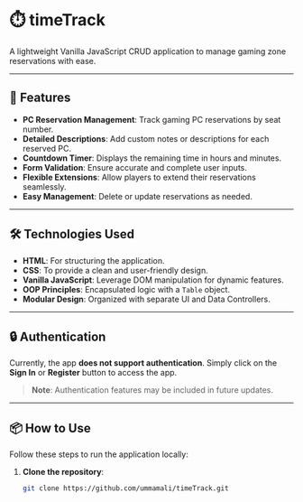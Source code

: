 # ⏱️ timeTrack  
A lightweight Vanilla JavaScript CRUD application to manage gaming zone reservations with ease.  

---

## 🚀 Features  
- **PC Reservation Management**: Track gaming PC reservations by seat number.  
- **Detailed Descriptions**: Add custom notes or descriptions for each reserved PC.  
- **Countdown Timer**: Displays the remaining time in hours and minutes.  
- **Form Validation**: Ensure accurate and complete user inputs.  
- **Flexible Extensions**: Allow players to extend their reservations seamlessly.  
- **Easy Management**: Delete or update reservations as needed.  

---

## 🛠️ Technologies Used  
- **HTML**: For structuring the application.  
- **CSS**: To provide a clean and user-friendly design.  
- **Vanilla JavaScript**: Leverage DOM manipulation for dynamic features.  
- **OOP Principles**: Encapsulated logic with a `Table` object.  
- **Modular Design**: Organized with separate UI and Data Controllers.  

---

## 🔒 Authentication  
Currently, the app **does not support authentication**. Simply click on the **Sign In** or **Register** button to access the app.  

> **Note**: Authentication features may be included in future updates.  

---

## 📦 How to Use  
Follow these steps to run the application locally:  

1. **Clone the repository**:  
   ```bash  
   git clone https://github.com/ummamali/timeTrack.git  
